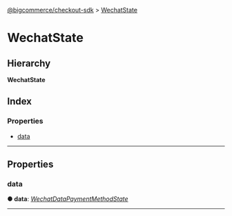[@bigcommerce/checkout-sdk](../README.md) > [WechatState](../interfaces/wechatstate.md)

# WechatState

## Hierarchy

**WechatState**

## Index

### Properties

* [data](wechatstate.md#data)

---

## Properties

<a id="data"></a>

###  data

**● data**: *[WechatDataPaymentMethodState](wechatdatapaymentmethodstate.md)*

___

